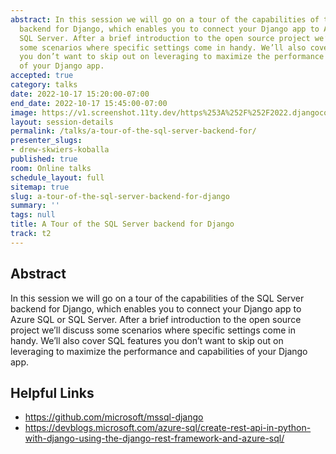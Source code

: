 ```yaml
---
abstract: In this session we will go on a tour of the capabilities of the SQL Server
  backend for Django, which enables you to connect your Django app to Azure SQL or
  SQL Server. After a brief introduction to the open source project we’ll discuss
  some scenarios where specific settings come in handy. We’ll also cover SQL features
  you don’t want to skip out on leveraging to maximize the performance and capabilities
  of your Django app.
accepted: true
category: talks
date: 2022-10-17 15:20:00-07:00
end_date: 2022-10-17 15:45:00-07:00
image: https://v1.screenshot.11ty.dev/https%253A%252F%252F2022.djangocon.us%252Fpresenters%252Fdrew-skwiers-koballa/opengraph/
layout: session-details
permalink: /talks/a-tour-of-the-sql-server-backend-for/
presenter_slugs:
- drew-skwiers-koballa
published: true
room: Online talks
schedule_layout: full
sitemap: true
slug: a-tour-of-the-sql-server-backend-for-django
summary: ''
tags: null
title: A Tour of the SQL Server backend for Django
track: t2
---
```


## Abstract

In this session we will go on a tour of the capabilities of the SQL Server backend for Django, which enables you to connect your Django app to Azure SQL or SQL Server. After a brief introduction to the open source project we’ll discuss some scenarios where specific settings come in handy. We’ll also cover SQL features you don’t want to skip out on leveraging to maximize the performance and capabilities of your Django app.

## Helpful Links
- https://github.com/microsoft/mssql-django
- https://devblogs.microsoft.com/azure-sql/create-rest-api-in-python-with-django-using-the-django-rest-framework-and-azure-sql/
